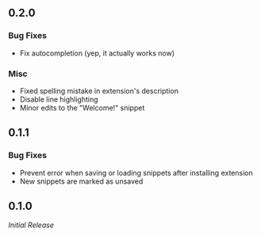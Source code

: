 ## 0.2.0

### Bug Fixes

* Fix autocompletion (yep, it actually works now)

### Misc

* Fixed spelling mistake in extension's description
* Disable line highlighting
* Minor edits to the "Welcome!" snippet

## 0.1.1

### Bug Fixes

* Prevent error when saving or loading snippets after installing extension
* New snippets are marked as unsaved

## 0.1.0

*Initial Release*
